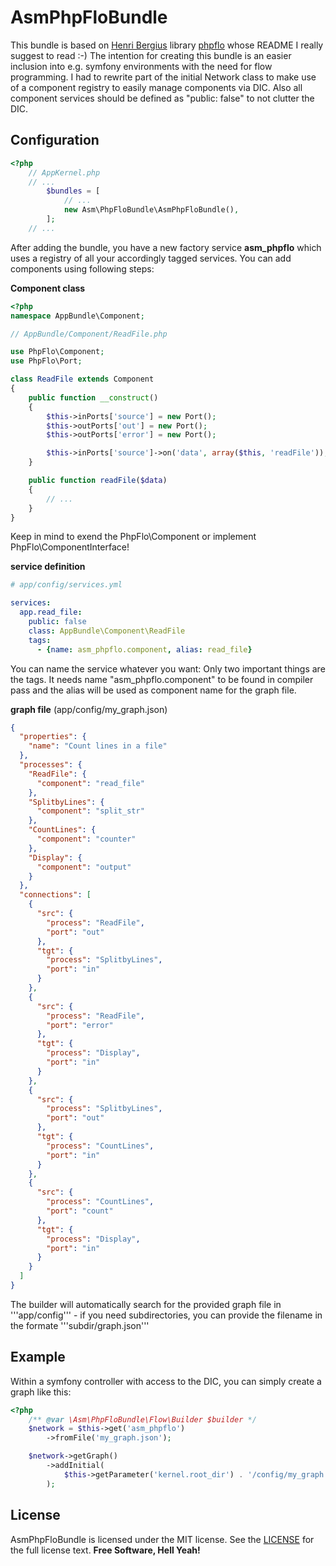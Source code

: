 AsmPhpFloBundle
==========
This bundle is based on [Henri Bergius](https://github.com/bergie) library [phpflo](https://github.com/bergie/phpflo) whose README I really suggest to read :-)
The intention for creating this bundle is an easier inclusion into e.g. symfony environments with the need for flow programming.
I had to rewrite part of the initial Network class to make use of a component registry to easily manage components via DIC. Also all component services should be defined as "public: false" to not clutter the DIC.

Configuration
----

```php
<?php
    // AppKernel.php
    // ...
        $bundles = [
            // ...
            new Asm\PhpFloBundle\AsmPhpFloBundle(),
        ];
    // ...
```
After adding the bundle, you have a new factory service **asm_phpflo** which uses a registry of all your accordingly tagged services.
You can add components using following steps:

**Component class**
```php
<?php
namespace AppBundle\Component;

// AppBundle/Component/ReadFile.php

use PhpFlo\Component;
use PhpFlo\Port;

class ReadFile extends Component
{
    public function __construct()
    {
        $this->inPorts['source'] = new Port();
        $this->outPorts['out'] = new Port();
        $this->outPorts['error'] = new Port();

        $this->inPorts['source']->on('data', array($this, 'readFile'));
    }

    public function readFile($data)
    {
        // ...
    }
}
```
Keep in mind to exend the PhpFlo\Component or implement PhpFlo\ComponentInterface!

**service definition**
```yaml
# app/config/services.yml

services:
  app.read_file:
    public: false
    class: AppBundle\Component\ReadFile
    tags:
      - {name: asm_phpflo.component, alias: read_file}

```
You can name the service whatever you want: Only two important things are the tags. It needs name "asm_phpflo.component" to be found in compiler pass and the alias will be used as component name for the graph file.

**graph file** (app/config/my_graph.json)
```json
{
  "properties": {
    "name": "Count lines in a file"
  },
  "processes": {
    "ReadFile": {
      "component": "read_file"
    },
    "SplitbyLines": {
      "component": "split_str"
    },
    "CountLines": {
      "component": "counter"
    },
    "Display": {
      "component": "output"
    }
  },
  "connections": [
    {
      "src": {
        "process": "ReadFile",
        "port": "out"
      },
      "tgt": {
        "process": "SplitbyLines",
        "port": "in"
      }
    },
    {
      "src": {
        "process": "ReadFile",
        "port": "error"
      },
      "tgt": {
        "process": "Display",
        "port": "in"
      }
    },
    {
      "src": {
        "process": "SplitbyLines",
        "port": "out"
      },
      "tgt": {
        "process": "CountLines",
        "port": "in"
      }
    },
    {
      "src": {
        "process": "CountLines",
        "port": "count"
      },
      "tgt": {
        "process": "Display",
        "port": "in"
      }
    }
  ]
}
```
The builder will automatically search for the provided graph file in '''app/config''' - if you need subdirectories, you can provide the filename in the formate '''subdir/graph.json'''

Example
----
Within a symfony controller with access to the DIC, you can simply create a graph like this:

```php
<?php
    /** @var \Asm\PhpFloBundle\Flow\Builder $builder */
    $network = $this->get('asm_phpflo')
        ->fromFile('my_graph.json');

    $network->getGraph()
        ->addInitial(
            $this->getParameter('kernel.root_dir') . '/config/my_graph.json', "ReadFile", "source"
        );
```

License
----
AsmPhpFloBundle is licensed under the MIT license. See the [LICENSE](Resources/meta/LICENSE) for the full license text.
**Free Software, Hell Yeah!**
